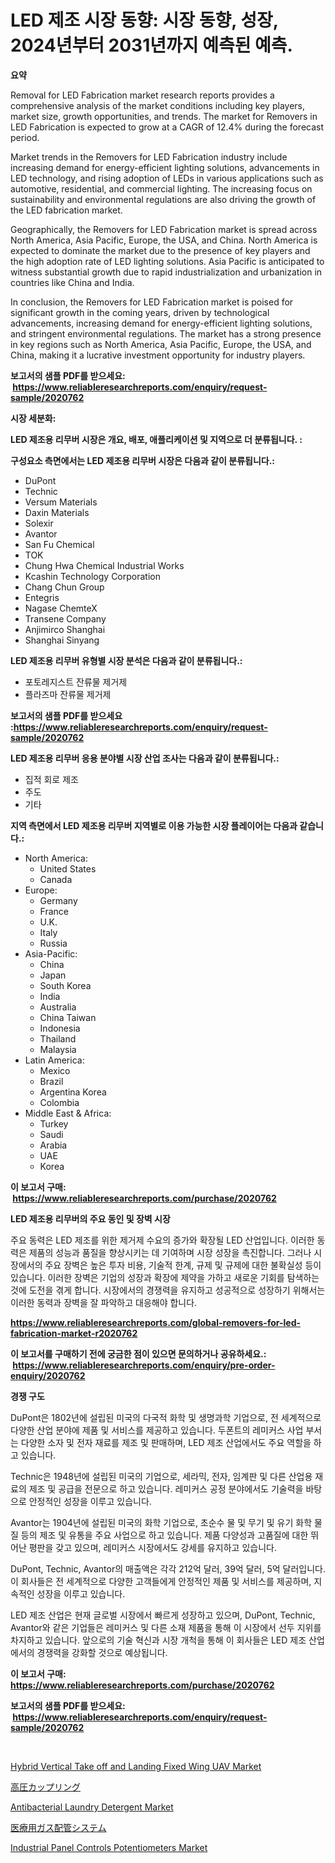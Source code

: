 <p><h1>LED 제조 시장 동향: 시장 동향, 성장, 2024년부터 2031년까지 예측된 예측.</h1></p><p><strong>요약</strong></p>
<p><p>Removal for LED Fabrication market research reports provides a comprehensive analysis of the market conditions including key players, market size, growth opportunities, and trends. The market for Removers in LED Fabrication is expected to grow at a CAGR of 12.4% during the forecast period. </p><p>Market trends in the Removers for LED Fabrication industry include increasing demand for energy-efficient lighting solutions, advancements in LED technology, and rising adoption of LEDs in various applications such as automotive, residential, and commercial lighting. The increasing focus on sustainability and environmental regulations are also driving the growth of the LED fabrication market.</p><p>Geographically, the Removers for LED Fabrication market is spread across North America, Asia Pacific, Europe, the USA, and China. North America is expected to dominate the market due to the presence of key players and the high adoption rate of LED lighting solutions. Asia Pacific is anticipated to witness substantial growth due to rapid industrialization and urbanization in countries like China and India.</p><p>In conclusion, the Removers for LED Fabrication market is poised for significant growth in the coming years, driven by technological advancements, increasing demand for energy-efficient lighting solutions, and stringent environmental regulations. The market has a strong presence in key regions such as North America, Asia Pacific, Europe, the USA, and China, making it a lucrative investment opportunity for industry players.</p></p>
<p><strong>보고서의 샘플 PDF를 받으세요: &nbsp;<a href="https://www.reliableresearchreports.com/enquiry/request-sample/2020762">https://www.reliableresearchreports.com/enquiry/request-sample/2020762</a></strong></p>
<p><strong>시장 세분화:</strong></p>
<p><strong> LED 제조용 리무버 시장은 개요, 배포, 애플리케이션 및 지역으로 더 분류됩니다. :</strong></p>
<p><strong>구성요소 측면에서는 LED 제조용 리무버 시장은 다음과 같이 분류됩니다.:</strong></p>
<p><ul><li>DuPont</li><li>Technic</li><li>Versum Materials</li><li>Daxin Materials</li><li>Solexir</li><li>Avantor</li><li>San Fu Chemical</li><li>TOK</li><li>Chung Hwa Chemical Industrial Works</li><li>Kcashin Technology Corporation</li><li>Chang Chun Group</li><li>Entegris</li><li>Nagase ChemteX</li><li>Transene Company</li><li>Anjimirco Shanghai</li><li>Shanghai Sinyang</li></ul></p>
<p><strong> LED 제조용 리무버 유형별 시장 분석은 다음과 같이 분류됩니다.:</strong></p>
<p><ul><li>포토레지스트 잔류물 제거제</li><li>플라즈마 잔류물 제거제</li></ul></p>
<p><strong>보고서의 샘플 PDF를 받으세요 :<a href="https://www.reliableresearchreports.com/enquiry/request-sample/2020762">https://www.reliableresearchreports.com/enquiry/request-sample/2020762</a></strong></p>
<p><strong> LED 제조용 리무버 응용 분야별 시장 산업 조사는 다음과 같이 분류됩니다.:</strong></p>
<p><ul><li>집적 회로 제조</li><li>주도</li><li>기타</li></ul></p>
<p><strong>지역 측면에서 LED 제조용 리무버 지역별로 이용 가능한 시장 플레이어는 다음과 같습니다.:</strong></p>
<p><ul>
    <li>
        North America:
        <ul>
            <li>United States</li>
            <li>Canada</li>
        </ul>
    </li>
    <li>
        Europe:
        <ul>
            <li>Germany</li>
            <li>France</li>
            <li>U.K.</li>
            <li>Italy</li>
            <li>Russia</li>
        </ul>
    </li>
    <li>
        Asia-Pacific:
        <ul>
            <li>China</li>
            <li>Japan</li>
            <li>South Korea</li>
            <li>India</li>
            <li>Australia</li>
            <li>China Taiwan</li>
            <li>Indonesia</li>
            <li>Thailand</li>
            <li>Malaysia</li>
        </ul>
    </li>
    <li>
        Latin America:
        <ul>
            <li>Mexico</li>
            <li>Brazil</li>
            <li>Argentina Korea</li>
            <li>Colombia</li>
        </ul>
    </li>
    <li>
        Middle East & Africa:
        <ul>
            <li>Turkey</li>
            <li>Saudi</li>
            <li>Arabia</li>
            <li>UAE</li>
            <li>Korea</li>
        </ul>
    </li>
    </ul></p>
<p><strong>이 보고서 구매: &nbsp;<a href="https://www.reliableresearchreports.com/purchase/2020762">https://www.reliableresearchreports.com/purchase/2020762</a></strong></p>
<p><strong>LED 제조용 리무버의 주요 동인 및 장벽 시장</strong></p>
<p><p>주요 동력은 LED 제조를 위한 제거제 수요의 증가와 확장될 LED 산업입니다. 이러한 동력은 제품의 성능과 품질을 향상시키는 데 기여하며 시장 성장을 촉진합니다. 그러나 시장에서의 주요 장벽은 높은 투자 비용, 기술적 한계, 규제 및 규제에 대한 불확실성 등이 있습니다. 이러한 장벽은 기업의 성장과 확장에 제약을 가하고 새로운 기회를 탐색하는 것에 도전을 겪게 합니다. 시장에서의 경쟁력을 유지하고 성공적으로 성장하기 위해서는 이러한 동력과 장벽을 잘 파악하고 대응해야 합니다.</p></p>
<p><strong><a href="https://www.reliableresearchreports.com/global-removers-for-led-fabrication-market-r2020762">https://www.reliableresearchreports.com/global-removers-for-led-fabrication-market-r2020762</a></strong></p>
<p><strong>이 보고서를 구매하기 전에 궁금한 점이 있으면 문의하거나 공유하세요.: &nbsp;<a href="https://www.reliableresearchreports.com/enquiry/pre-order-enquiry/2020762">https://www.reliableresearchreports.com/enquiry/pre-order-enquiry/2020762</a></strong></p>
<p><strong>경쟁 구도</strong></p>
<p><p>DuPont은 1802년에 설립된 미국의 다국적 화학 및 생명과학 기업으로, 전 세계적으로 다양한 산업 분야에 제품 및 서비스를 제공하고 있습니다. 두폰트의 레미커스 사업 부서는 다양한 소자 및 전자 재료를 제조 및 판매하며, LED 제조 산업에서도 주요 역할을 하고 있습니다.</p><p>Technic은 1948년에 설립된 미국의 기업으로, 세라믹, 전자, 임계판 및 다른 산업용 재료의 제조 및 공급을 전문으로 하고 있습니다. 레미커스 공정 분야에서도 기술력을 바탕으로 안정적인 성장을 이루고 있습니다.</p><p>Avantor는 1904년에 설립된 미국의 화학 기업으로, 초순수 물 및 무기 및 유기 화학 물질 등의 제조 및 유통을 주요 사업으로 하고 있습니다. 제품 다양성과 고품질에 대한 뛰어난 평판을 갖고 있으며, 레미커스 시장에서도 강세를 유지하고 있습니다. </p><p>DuPont, Technic, Avantor의 매출액은 각각 212억 달러, 39억 달러, 5억 달러입니다. 이 회사들은 전 세계적으로 다양한 고객들에게 안정적인 제품 및 서비스를 제공하며, 지속적인 성장을 이루고 있습니다.</p><p>LED 제조 산업은 현재 글로벌 시장에서 빠르게 성장하고 있으며, DuPont, Technic, Avantor와 같은 기업들은 레미커스 및 다른 소재 제품을 통해 이 시장에서 선두 지위를 차지하고 있습니다. 앞으로의 기술 혁신과 시장 개척을 통해 이 회사들은 LED 제조 산업에서의 경쟁력을 강화할 것으로 예상됩니다.</p></p>
<p><strong>이 보고서 구매: &nbsp; <a href="https://www.reliableresearchreports.com/purchase/2020762">https://www.reliableresearchreports.com/purchase/2020762</a></strong></p>
<p><strong>보고서의 샘플 PDF를 받으세요: &nbsp;<a href="https://www.reliableresearchreports.com/enquiry/request-sample/2020762">https://www.reliableresearchreports.com/enquiry/request-sample/2020762</a></strong><strong></strong></p>
<p>&nbsp;</p>
<p><p><a href="https://github.com/markusgodoy/Market-Research-Report-List-3/blob/main/hybrid-vertical-take-off-and-landing-fixed-wing-uav-market.md">Hybrid Vertical Take off and Landing Fixed Wing UAV Market</a></p><p><a href="https://github.com/roulaayoub-saad/Market-Research-Report-List-1/blob/main/869424173136.md">高圧カップリング</a></p><p><a href="https://issuu.com/reportprime-2/docs/antibacterial-laundry-detergent-market-size-2030.p">Antibacterial Laundry Detergent Market</a></p><p><a href="https://github.com/schmahlson/Market-Research-Report-List-1/blob/main/415698173137.md">医療用ガス配管システム</a></p><p><a href="https://github.com/arionmp/Market-Research-Report-List-3/blob/main/industrial-panel-controls-potentiometers-market.md">Industrial Panel Controls Potentiometers Market</a></p></p>